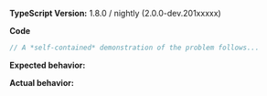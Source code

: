 <!-- BUGS: Please use this template. -->
<!-- QUESTIONS: This is not a general support forum! Ask Qs at http://stackoverflow.com/questions/tagged/typescript -->
<!-- SUGGESTIONS: See https://github.com/Microsoft/TypeScript-wiki/blob/master/Writing-Good-Design-Proposals.md -->

**TypeScript Version:**  1.8.0 / nightly (2.0.0-dev.201xxxxx)

**Code**

```ts
// A *self-contained* demonstration of the problem follows...

```

**Expected behavior:**

**Actual behavior:** 
